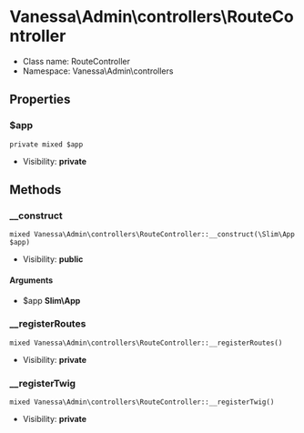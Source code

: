 Vanessa\Admin\controllers\RouteController
===============






* Class name: RouteController
* Namespace: Vanessa\Admin\controllers





Properties
----------


### $app

    private mixed $app





* Visibility: **private**


Methods
-------


### __construct

    mixed Vanessa\Admin\controllers\RouteController::__construct(\Slim\App $app)





* Visibility: **public**


#### Arguments
* $app **Slim\App**



### __registerRoutes

    mixed Vanessa\Admin\controllers\RouteController::__registerRoutes()





* Visibility: **private**




### __registerTwig

    mixed Vanessa\Admin\controllers\RouteController::__registerTwig()





* Visibility: **private**



